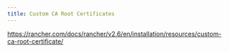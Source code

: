 ```yaml
---
title: Custom CA Root Certificates
---
```


https://rancher.com/docs/rancher/v2.6/en/installation/resources/custom-ca-root-certificate/